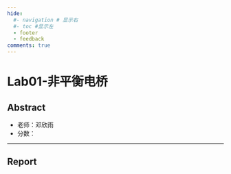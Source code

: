 ```yaml
---
hide:
  #- navigation # 显示右
  #- toc #显示左
  - footer
  - feedback
comments: true
---  
```


# Lab01-非平衡电桥

## Abstract

- 老师：邓欣雨
- 分数：
***
## Report

<object data="https://github.com/BruceJqs/ZJU-Courses/blob/main/%E5%A4%A7%E5%AD%A6%E7%89%A9%E7%90%86%E5%AE%9E%E9%AA%8C%EF%BD%9CCollege%20Physics%20Experiment/lab01-%E9%9D%9E%E5%B9%B3%E8%A1%A1%E7%94%B5%E6%A1%A5.pdf" type="application/pdf" width="100%" height="800">
	<embed src="https://github.com/BruceJqs/ZJU-Courses/blob/main/%E5%A4%A7%E5%AD%A6%E7%89%A9%E7%90%86%E5%AE%9E%E9%AA%8C%EF%BD%9CCollege%20Physics%20Experiment/lab01-%E9%9D%9E%E5%B9%B3%E8%A1%A1%E7%94%B5%E6%A1%A5.pdf" type="application/pdf" />
</object>